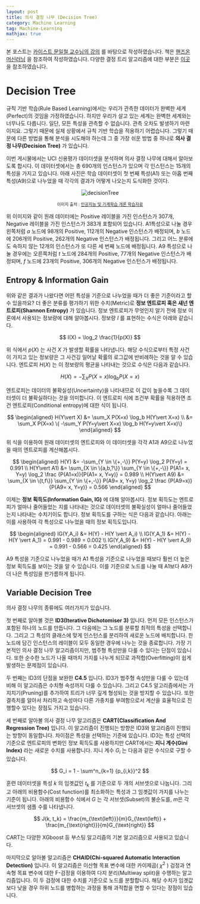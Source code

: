 ```yaml
---
layout: post
title: 의사 결정 나무 (Decision Tree)
category: Machine Learning
tag: Machine-Learning
mathjax: true
---
```


 본 포스트는 [카이스트 문일철 교수님의 강의](https://www.edwith.org/machinelearning1_17/joinLectures/9738) 를 바탕으로 작성하였습니다. 책은 [핸즈온 머신러닝](http://www.yes24.com/Product/Goods/59878826) 을 참조하여 작성하였습니다. 다양한 결정 트리 알고리즘에 대한 부분은 [이곳](https://ai-times.tistory.com) 을 참조하였습니다.



# Decision Tree

규칙 기반 학습(Rule Based Learning)에서는 우리가 관측한 데이터가 완벽한 세계(Perfect)의 것임을 가정하였습니다. 하지만 우리가 살고 있는 세계는 완벽한 세계와는 너무나도 다릅니다. 일단, 모든 특성을 관측할 수 없습니다. 관측 오차도 발생하기 마련이지요. 그렇기 때문에 실제 상황에서 규칙 기반 학습을 적용하기 어렵습니다. 그렇기 때문에 다른 방법을 통해 분석을 시도해야 하는데 그 중 가장 쉬운 방법 중 하나로 **의사 결정 나무(Decision Tree)** 가 있습니다.

이번 게시물에서는 UCI 신용평가 데이터셋을 분석하며 의사 결정 나무에 대해서 알아보도록 합시다. 이 데이터셋에서는 총 690개의 인스턴스가 있으며 각 인스턴스는 15개의 특성을 가지고 있습니다. 아래 사진은 학습 데이터셋이 첫 번째 특성(A1) 또는 아홉 번째 특성(A9)으로 나누었을 때 각각의 결과가 어떻게 나오는지 도식화한 것이다.

<p align="center"><img src="https://user-images.githubusercontent.com/45377884/89735560-5f7df680-da9e-11ea-9f12-7e796828966a.png" alt="decisionTree"  /></p>

<p align="center" style="font-size:80%">이미지 출처 : <a href="https://www.edwith.org/machinelearning1_17/lecture/10581/">인공지능 및 기계학습 개론 학습자료</a></p>

위 이미지와 같이 원래 데이터에는 Positive 레이블을 가진 인스턴스가 307개, Negative 레이블을 가진 인스턴스가 383개 포함되어 있습니다. A1특성으로 나눌 경우 왼쪽처럼 $a$ 노드에 98개의 Positive, 112개의 Negative 인스턴스가 배정되며, $b$ 노드에 206개의 Positive, 262개의 Negative 인스턴스가 배정됩니다. 그리고 어느 분류에도 속하지 않는 12개의 인스턴스가 또 다른 세 번째 노드에 배정됩니다. A9 특성으로 나눌 경우에는 오른쪽처럼 $t$ 노드에 284개의 Positive, 77개의 Negative 인스턴스가 배정되며, $f$ 노드에 23개의 Positive, 306개의 Negative 인스턴스가 배정됩니다.



## Entropy & Information Gain

위와 같은 결과가 나왔다면 어떤 특성을 기준으로 나누었을 때가 더 좋은 기준이라고 할 수 있을까요? 더 좋은 분류를 평가하기 위한 수치(Metric)로 **정보 엔트로피 혹은 섀넌 엔트로피(Shannon Entropy)** 가 있습니다. 정보 엔트로피가 무엇인지 알기 전에 정보 이론에서 사용되는 정보량에 대해 알아봅시다. 정보량 $I$ 를 표현하는 수식은 아래와 같습니다.


$$
I(X) = \log_2 \frac{1}{p(X)}
$$


위 식에서 $p(X)$ 는 사건 $X$ 가 발생할 확률을 나타냅니다. 해당 수식으로부터 특정 사건이 가지고 있는 정보량은 그 사건깅 일어날 확률의 로그값에 반비례하는 것을 알 수 있습니다. 엔트로피 $H(X)$ 는 이 정보량의 평균을 나타내는 것으로 수식은 다음과 같습니다.


$$
H(X) = -\sum_X P(X=x) \log_b P(X=x)
$$


엔트로피는 데이터의 불확실성(Uncertainty)을 나타내므로 이 값이 높을수록 그 데이터셋이 더 불확실하다는 것을 의미합니다. 이 엔트로피 식에 조건부 확률을 적용하면 조건 엔트로피(Conditional entropy)에 대한 식이 됩니다.


$$
\begin{aligned}
H(Y\vert X) &= \sum_X P(X=x) \log_b H(Y\vert X=x) \\
&= \sum_X P(X=x) \{ -\sum_Y P(Y=y\vert X=x) \log_b H(Y=y\vert X=x)\}
\end{aligned}
$$


위 식을 이용하여 원래 데이터셋의 엔트로피와 이 데이터셋을 각각 A1과 A9으로 나누었을 때의 엔트로피를 계산해봅시다.


$$
\begin{aligned}
H(Y) &= -\sum_{Y \in \{+,-\}} P(Y=y) \log_2 P(Y=y) = 0.991 \\
H(Y\vert A1) &= \sum_{X \in \{a,b,?\}} \sum_{Y \in \{+,-\}} P(A1= x, Y=y) \log_2 \frac {P(A1=x)}{P(A1= x, Y=y)} = 0.989 \\
H(Y\vert A9) &= \sum_{X \in \{t,f\}} \sum_{Y \in \{+,-\}} P(A9= x, Y=y) \log_2 \frac {P(A9=x)}{P(A9= x, Y=y)} = 0.566
\end{aligned}
$$



이제는 **정보 획득도(Information Gain, IG)** 에 대해 알아봅시다. 정보 획득도는 엔트로피가 얼마나 줄어들었는 지를 나타내는 것으로 데이터셋의 불확실성이 얼마나 줄어들었는지 나타내는 수치기이도 합니다. 정보 획득도를 구하는 식은 다음과 같습니다. 아래는 이를 사용하여 각 특성으로 나누었을 때의 정보 획득도입니다.


$$
\begin{aligned}
IG(Y,A_i) &= H(Y) - H(Y \vert A_i) \\
IG(Y,A_1) &= H(Y) - H(Y \vert A_1) = 0.991 - 0.989 = 0.002 \\
IG(Y,A_9) &= H(Y) - H(Y \vert A_9) = 0.991 - 0.566 = 0.425
\end{aligned}
$$


A9 특성을 기준으로 나누었을 때가 A1 특성을 기준으로 나누었을 때보다 훨씬 더 높은 정보 획득도를 보이는 것을 알 수 있습니다. 이를 기준으로 노드를 나눌 때 A1보다 A9가 더 나은 특성임을 판가름하게 됩니다.



## Variable Decision Tree

의사 결정 나무의 종류에도 여러가지가 있습니다.

첫 번째로 알아볼 것은 **ID3(Iterative Dichotomiser 3)** 입니다. 먼저 모든 인스턴스가 포함된 하나의 노드를 만듭니다. 그 다음에는 그 노드를 분류할 최적의 특성을 선택합니다. 그리고 그 특성의 클래스에 맞게 인스턴스를 분리하여 새로운 노드에 배치합니다. 한 노드에 담긴 인스턴스의 레이블이 모두 동일한 경우에 나누는 것을 종료합니다. 가장 기본적인 의사 결정 나무 알고리즘이지만, 범주형 특성만을 다룰 수 있다는 단점이 있습니다. 또한 순수한 노드가 나올 때까지 가지를 나누게 되므로 과적합(Overfitting)이 쉽게 발생하는 문제점이 있습니다.

두 번째는 ID3의 단점을 보완한 **C4.5** 입니다. ID3가 범주형 속성만을 다룰 수 있는데 비해 이 알고리즘은 수치형 속성까지 다룰 수 있습니다. 그리고 C4.5 알고리즘에서는 가지치기(Pruning)를 추가하여 트리가 너무 깊게 형성되는 것을 방지할 수 있습니다. 또한 결측치를 알아서 처리하고 속성마다 다른 가중치를 부여함으로서 계산을 효율적으로 진행할수 있다는 장점도 가지고 있습니다.

세 번째로 알아볼 의사 결정 나무 알고리즘은 **CART(Classification And Regression Tree)** 입니다. 이 알고리즘이 진행되는 방향은 ID3와 알고리즘이 진행되는 방향이 동일합니다. 차이점은 특성을 선택하는 기준에 있습니다. ID3는 특성 선택의 기준으로 엔트로피의 변화인 정보 획득도를 사용하지만 CART에서는 **지니 계수(Gini Index)** 라는 새로운 수치를 사용합니다. 지니 계수 $G_i$ 는 다음과 같은 수식으로 구할 수 있습니다.


$$
G_i = 1 - \sum^n_{k=1} {p_{i,k}}^2
$$


훈련 데이터셋을 특성 $k$ 의 임곗값인 $t_k$ 를 기준으로 두 개의 서브셋으로 나눕니다. 그리고 아래의 비용함수(Cost function)를 최소화하는 특성과 그 임곗값이 가지를 나누는 기준이 됩니다. 아래의 비용함수 식에서 $G$ 는 각 서브셋(Subset)의 불순도를, $m$은 각 서브셋의 샘플 수를 나타냅니다.


$$
J(k, t_k) = \frac{m_{\text{left}}}{m}G_{\text{left}} + \frac{m_{\text{right}}}{m}G_{\text{right}}
$$



CART는 다양한 XGboost 등 부스팅 알고리즘의 기본 알고리즘으로 사용되고 있습니다.

마지막으로 알아볼 알고리즘은 **CHAID(Chi-squared Automatic Interaction Detection)** 입니다. 이 알고리즘은 이산형 목표 변수에 대한 카이제곱( $\chi^2$  ) 검정과 연속형 목표 변수에 대한 F-검정을 이용하여 다지 분리(Multiway split)을 수행하는 알고리즘입니다. 이 두 검정에 대한 수치를 기준으로 노드를 분할합니다. 해당 수치가 임곗값보다 낮을 경우 하위 노드를 병합하는 과정을 통해 과적합을 면할 수 있다는 장점이 있습니다.
